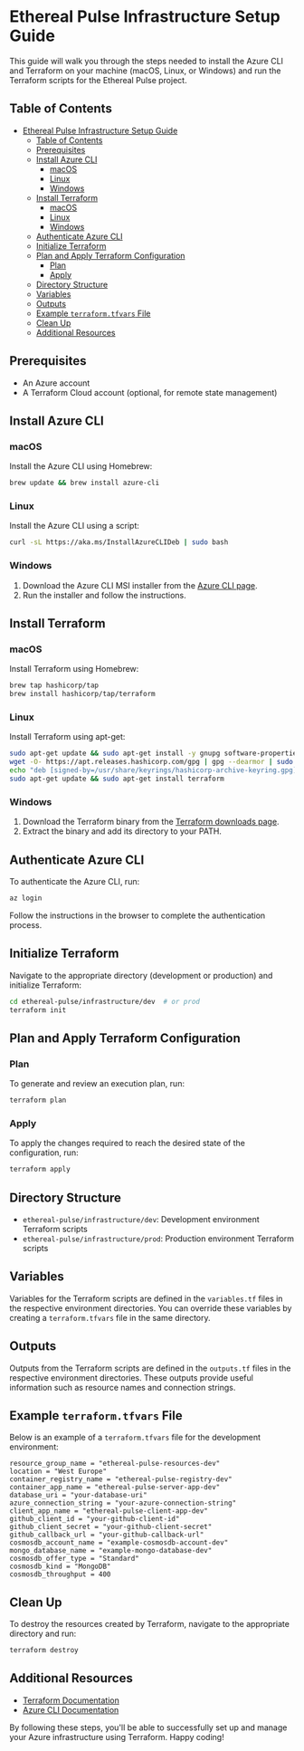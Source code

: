 # Ethereal Pulse Infrastructure Setup Guide

This guide will walk you through the steps needed to install the Azure CLI and Terraform on your machine (macOS, Linux, or Windows) and run the Terraform scripts for the Ethereal Pulse project.

## Table of Contents

- [Ethereal Pulse Infrastructure Setup Guide](#ethereal-pulse-infrastructure-setup-guide)
  - [Table of Contents](#table-of-contents)
  - [Prerequisites](#prerequisites)
  - [Install Azure CLI](#install-azure-cli)
    - [macOS](#macos)
    - [Linux](#linux)
    - [Windows](#windows)
  - [Install Terraform](#install-terraform)
    - [macOS](#macos-1)
    - [Linux](#linux-1)
    - [Windows](#windows-1)
  - [Authenticate Azure CLI](#authenticate-azure-cli)
  - [Initialize Terraform](#initialize-terraform)
  - [Plan and Apply Terraform Configuration](#plan-and-apply-terraform-configuration)
    - [Plan](#plan)
    - [Apply](#apply)
  - [Directory Structure](#directory-structure)
  - [Variables](#variables)
  - [Outputs](#outputs)
  - [Example `terraform.tfvars` File](#example-terraformtfvars-file)
  - [Clean Up](#clean-up)
  - [Additional Resources](#additional-resources)

## Prerequisites

- An Azure account
- A Terraform Cloud account (optional, for remote state management)

## Install Azure CLI

### macOS

Install the Azure CLI using Homebrew:

```sh
brew update && brew install azure-cli
```

### Linux

Install the Azure CLI using a script:

```sh
curl -sL https://aka.ms/InstallAzureCLIDeb | sudo bash
```

### Windows

1. Download the Azure CLI MSI installer from the [Azure CLI page](https://aka.ms/installazurecliwindows).
2. Run the installer and follow the instructions.

## Install Terraform

### macOS

Install Terraform using Homebrew:

```sh
brew tap hashicorp/tap
brew install hashicorp/tap/terraform
```

### Linux

Install Terraform using apt-get:

```sh
sudo apt-get update && sudo apt-get install -y gnupg software-properties-common
wget -O- https://apt.releases.hashicorp.com/gpg | gpg --dearmor | sudo tee /usr/share/keyrings/hashicorp-archive-keyring.gpg
echo "deb [signed-by=/usr/share/keyrings/hashicorp-archive-keyring.gpg] https://apt.releases.hashicorp.com $(lsb_release -cs) main" | sudo tee /etc/apt/sources.list.d/hashicorp.list
sudo apt-get update && sudo apt-get install terraform
```

### Windows

1. Download the Terraform binary from the [Terraform downloads page](https://www.terraform.io/downloads.html).
2. Extract the binary and add its directory to your PATH.

## Authenticate Azure CLI

To authenticate the Azure CLI, run:

```sh
az login
```

Follow the instructions in the browser to complete the authentication process.

## Initialize Terraform

Navigate to the appropriate directory (development or production) and initialize Terraform:

```sh
cd ethereal-pulse/infrastructure/dev  # or prod
terraform init
```

## Plan and Apply Terraform Configuration

### Plan

To generate and review an execution plan, run:

```sh
terraform plan
```

### Apply

To apply the changes required to reach the desired state of the configuration, run:

```sh
terraform apply
```

## Directory Structure

- `ethereal-pulse/infrastructure/dev`: Development environment Terraform scripts
- `ethereal-pulse/infrastructure/prod`: Production environment Terraform scripts

## Variables

Variables for the Terraform scripts are defined in the `variables.tf` files in the respective environment directories. You can override these variables by creating a `terraform.tfvars` file in the same directory.

## Outputs

Outputs from the Terraform scripts are defined in the `outputs.tf` files in the respective environment directories. These outputs provide useful information such as resource names and connection strings.

## Example `terraform.tfvars` File

Below is an example of a `terraform.tfvars` file for the development environment:

```hcl
resource_group_name = "ethereal-pulse-resources-dev"
location = "West Europe"
container_registry_name = "ethereal-pulse-registry-dev"
container_app_name = "ethereal-pulse-server-app-dev"
database_uri = "your-database-uri"
azure_connection_string = "your-azure-connection-string"
client_app_name = "ethereal-pulse-client-app-dev"
github_client_id = "your-github-client-id"
github_client_secret = "your-github-client-secret"
github_callback_url = "your-github-callback-url"
cosmosdb_account_name = "example-cosmosdb-account-dev"
mongo_database_name = "example-mongo-database-dev"
cosmosdb_offer_type = "Standard"
cosmosdb_kind = "MongoDB"
cosmosdb_throughput = 400
```

## Clean Up

To destroy the resources created by Terraform, navigate to the appropriate directory and run:

```sh
terraform destroy
```

## Additional Resources

- [Terraform Documentation](https://www.terraform.io/docs/index.html)
- [Azure CLI Documentation](https://docs.microsoft.com/en-us/cli/azure/)

By following these steps, you'll be able to successfully set up and manage your Azure infrastructure using Terraform. Happy coding!
